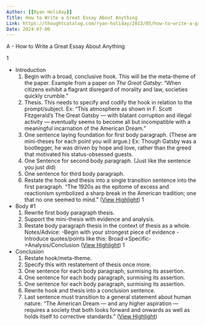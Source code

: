 ```yaml
---
Author: [[Ryan Holiday]]
Title: How to Write a Great Essay About Anything
Link: https://thoughtcatalog.com/ryan-holiday/2013/05/how-to-write-a-great-essay-about-anything/
Date: 2024-07-06
---
```

A - How to Write a Great Essay About Anything

1
- Introduction
  1. Begin with a broad, conclusive hook. This will be the meta-theme of the paper. Example from a paper on *The Great Gatsby*: “When citizens exhibit a flagrant disregard of morality and law, societies quickly crumble.”
  2. Thesis. This needs to specify and codify the hook in relation to the prompt/subject. Ex: “This atmosphere as shown in F. Scott Fitzgerald’s The Great Gatsby — with blatant corruption and illegal activity — eventually seems to become all but incompatible with a meaningful incarnation of the American Dream.”
  3. One sentence laying foundation for first body paragraph. (These are mini-theses for each point you will argue.) Ex: Though Gatsby was a bootlegger, he was driven by hope and love, rather than the greed that motivated his status-obsessed guests.
  4. One Sentence for second body paragraph. (Just like the sentence you just did)
  5. One sentence for third body paragraph.
  6. Restate the hook and thesis into a single transition sentence into the first paragraph. “The 1920s as the epitome of excess and reactionism symbolized a sharp break in the American tradition; one that no one seemed to mind.” ([View Highlight](https://read.readwise.io/read/01gzf560j6ypytdeq7d011rm5f))
1
- Body #1
  1. Rewrite first body paragraph thesis.
  2. Support the mini-thesis with evidence and analysis.
  3. Restate body paragraph thesis in the context of thesis as a whole.
  Notes/Advice:
  -Begin with your strongest piece of evidence
  -Introduce quotes/points like this: Broad->Specific->Analysis/Conclusion ([View Highlight](https://read.readwise.io/read/01gzf56s6he6sxpc9vr0ydv8eq))
1
- Conclusion
  1. Restate hook/meta-theme.
  2. Specify this with restatement of thesis once more.
  3. One sentence for each body paragraph, surmising its assertion.
  4. One sentence for each body paragraph, surmising its assertion.
  5. One sentence for each body paragraph, surmising its assertion.
  6. Rewrite hook and thesis into a conclusion sentence.
  7. Last sentence must transition to a general statement about human nature. “The American Dream — and any higher aspiration — requires a society that both looks forward and onwards as well as holds itself to corrective standards.” ([View Highlight](https://read.readwise.io/read/01gzf579p9mvkh7ejs8e4r9s7g))

